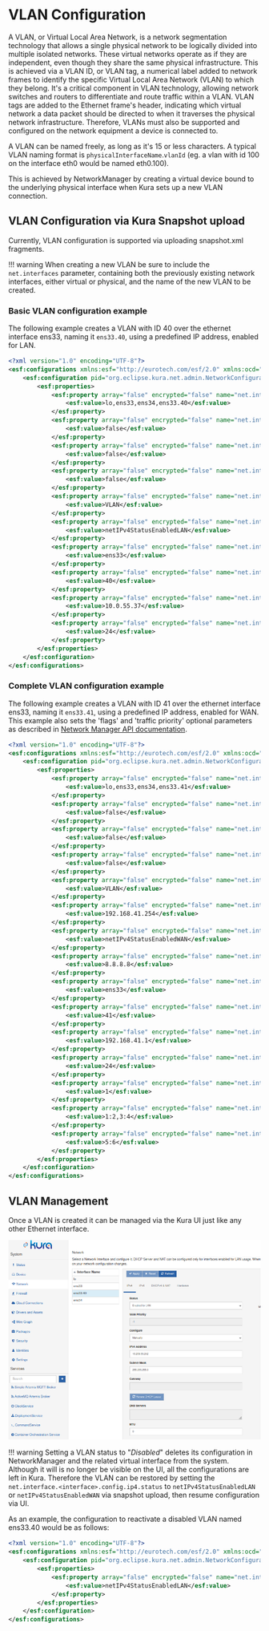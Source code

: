 # VLAN Configuration

A VLAN, or Virtual Local Area Network, is a network segmentation technology that allows a single physical network to be logically divided into multiple isolated networks. These virtual networks operate as if they are independent, even though they share the same physical infrastructure.
This is achieved via a VLAN ID, or VLAN tag, a numerical label added to network frames to identify the specific Virtual Local Area Network (VLAN) to which they belong. It's a critical component in VLAN technology, allowing network switches and routers to differentiate and route traffic within a VLAN. VLAN tags are added to the Ethernet frame's header, indicating which virtual network a data packet should be directed to when it traverses the physical network infrastructure. Therefore, VLANs must also be supported and configured on the network equipment a device is connected to.

A VLAN can be named freely, as long as it's 15 or less characters. A typical VLAN naming format is `physicalInterfaceName`.`vlanId` (eg. a vlan with id 100 on the interface eth0 would be named eth0.100).

This is achieved by NetworkManager by creating a virtual device bound to the underlying physical interface when Kura sets up a new VLAN connection.

## VLAN Configuration via Kura Snapshot upload
Currently, VLAN configuration is supported via uploading snapshot.xml fragments.

!!! warning
    When creating a new VLAN be sure to include the `net.interfaces` parameter, containing both the previously existing network interfaces, either virtual or physical, and the name of the new VLAN to be created.

### Basic VLAN configuration example

The following example creates a VLAN with ID 40 over the ethernet interface ens33, naming it `ens33.40`, using a predefined IP address, enabled for LAN.

```xml
<?xml version="1.0" encoding="UTF-8"?>
<esf:configurations xmlns:esf="http://eurotech.com/esf/2.0" xmlns:ocd="http://www.osgi.org/xmlns/metatype/v1.2.0">
    <esf:configuration pid="org.eclipse.kura.net.admin.NetworkConfigurationService">
        <esf:properties>
            <esf:property array="false" encrypted="false" name="net.interfaces" type="String">
                <esf:value>lo,ens33,ens34,ens33.40</esf:value>
            </esf:property>
            <esf:property array="false" encrypted="false" name="net.interface.ens33.40.config.dhcpServer4.enabled" type="Boolean">
                <esf:value>false</esf:value>
            </esf:property>
            <esf:property array="false" encrypted="false" name="net.interface.ens33.40.config.nat.enabled" type="Boolean">
                <esf:value>false</esf:value>
            </esf:property>
            <esf:property array="false" encrypted="false" name="net.interface.ens33.40.config.dhcpClient4.enabled" type="Boolean">
                <esf:value>false</esf:value>
            </esf:property>
            <esf:property array="false" encrypted="false" name="net.interface.ens33.40.type" type="String">
                <esf:value>VLAN</esf:value>
            </esf:property>
            <esf:property array="false" encrypted="false" name="net.interface.ens33.40.config.ip4.status" type="String">
                <esf:value>netIPv4StatusEnabledLAN</esf:value>
            </esf:property>
            <esf:property array="false" encrypted="false" name="net.interface.ens33.40.config.vlan.parent" type="String">
                <esf:value>ens33</esf:value>
            </esf:property>
            <esf:property array="false" encrypted="false" name="net.interface.ens33.40.config.vlan.id" type="Integer">
                <esf:value>40</esf:value>
            </esf:property>
            <esf:property array="false" encrypted="false" name="net.interface.ens33.40.config.ip4.address" type="String">
                <esf:value>10.0.55.37</esf:value>
            </esf:property>
            <esf:property array="false" encrypted="false" name="net.interface.ens33.40.config.ip4.prefix" type="Short">
                <esf:value>24</esf:value>
            </esf:property>
        </esf:properties>
    </esf:configuration>
</esf:configurations>
```

### Complete VLAN configuration example

The following example creates a VLAN with ID 41 over the ethernet interface ens33, naming it `ens33.41`, using a predefined IP address, enabled for WAN.
This example also sets the 'flags' and 'traffic priority' optional parameters as described in [Network Manager API documentation](https://networkmanager.dev/docs/api/latest/settings-vlan.html).

```xml
<?xml version="1.0" encoding="UTF-8"?>
<esf:configurations xmlns:esf="http://eurotech.com/esf/2.0" xmlns:ocd="http://www.osgi.org/xmlns/metatype/v1.2.0">
    <esf:configuration pid="org.eclipse.kura.net.admin.NetworkConfigurationService">
        <esf:properties>
            <esf:property array="false" encrypted="false" name="net.interfaces" type="String">
                <esf:value>lo,ens33,ens34,ens33.41</esf:value>
            </esf:property>
            <esf:property array="false" encrypted="false" name="net.interface.ens33.41.config.dhcpServer4.enabled" type="Boolean">
                <esf:value>false</esf:value>
            </esf:property>
            <esf:property array="false" encrypted="false" name="net.interface.ens33.41.config.nat.enabled" type="Boolean">
                <esf:value>false</esf:value>
            </esf:property>
            <esf:property array="false" encrypted="false" name="net.interface.ens33.41.config.dhcpClient4.enabled" type="Boolean">
                <esf:value>false</esf:value>
            </esf:property>
            <esf:property array="false" encrypted="false" name="net.interface.ens33.41.type" type="String">
                <esf:value>VLAN</esf:value>
            </esf:property>
            <esf:property array="false" encrypted="false" name="net.interface.ens33.41.config.ip4.gateway" type="String">
                <esf:value>192.168.41.254</esf:value>
            </esf:property>
            <esf:property array="false" encrypted="false" name="net.interface.ens33.41.config.ip4.status" type="String">
                <esf:value>netIPv4StatusEnabledWAN</esf:value>
            </esf:property>
            <esf:property array="false" encrypted="false" name="net.interface.vlanFull.config.ip4.dnsServers" type="String">
                <esf:value>8.8.8.8</esf:value>
            </esf:property>
            <esf:property array="false" encrypted="false" name="net.interface.ens33.41.config.vlan.parent" type="String">
                <esf:value>ens33</esf:value>
            </esf:property>
            <esf:property array="false" encrypted="false" name="net.interface.ens33.41.config.vlan.id" type="Integer">
                <esf:value>41</esf:value>
            </esf:property>
            <esf:property array="false" encrypted="false" name="net.interface.ens33.41.config.ip4.address" type="String">
                <esf:value>192.168.41.1</esf:value>
            </esf:property>
            <esf:property array="false" encrypted="false" name="net.interface.ens33.41.config.ip4.prefix" type="Short">
                <esf:value>24</esf:value>
            </esf:property>
            <esf:property array="false" encrypted="false" name="net.interface.ens33.41.config.vlan.flags" type="Integer">
                <esf:value>1</esf:value>
            </esf:property>
            <esf:property array="false" encrypted="false" name="net.interface.ens33.41.config.vlan.ingress" type="String">
                <esf:value>1:2,3:4</esf:value>
            </esf:property>
            <esf:property array="false" encrypted="false" name="net.interface.ens33.41.config.vlan.egress" type="String">
                <esf:value>5:6</esf:value>
            </esf:property>
        </esf:properties>
    </esf:configuration>
</esf:configurations>
```


## VLAN Management
Once a VLAN is created it can be managed via the Kura UI just like any other Ethernet interface.

![VLAN UI management](./images/vlan-interface-example.png)

!!! warning
    Setting a VLAN status to "_Disabled_" deletes its configuration in NetworkManager and the related virtual interface from the system. Although it will is no longer be visible on the UI, all the configurations are left in Kura. Therefore the VLAN can be restored by setting the `net.interface.<interface>.config.ip4.status` to `netIPv4StatusEnabledLAN` or `netIPv4StatusEnabledWAN` via snapshot upload, then resume configuration via UI.
    
As an example, the configuration to reactivate a disabled VLAN named ens33.40 would be as follows:
 
```xml
<?xml version="1.0" encoding="UTF-8"?>
<esf:configurations xmlns:esf="http://eurotech.com/esf/2.0" xmlns:ocd="http://www.osgi.org/xmlns/metatype/v1.2.0">
    <esf:configuration pid="org.eclipse.kura.net.admin.NetworkConfigurationService">
        <esf:properties>
            <esf:property array="false" encrypted="false" name="net.interface.ens33.40.config.ip4.status" type="String">
                <esf:value>netIPv4StatusEnabledLAN</esf:value>
            </esf:property>
        </esf:properties>
    </esf:configuration>
</esf:configurations>
```
